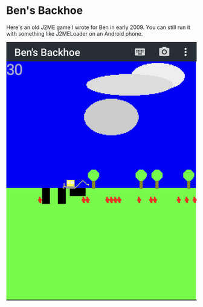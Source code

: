 # Ben's Backhoe

Here's an old J2ME game
I wrote for Ben
in early 2009.
You can still run it
with something like J2MELoader 
on an Android phone.

![Ben's Backhoe](BensBackhoe.png)
